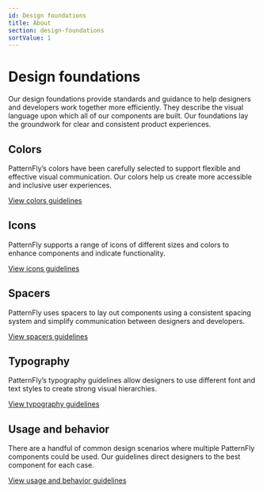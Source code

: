 ```yaml
---
id: Design foundations
title: About
section: design-foundations
sortValue: 1
---
```


# Design foundations 

Our design foundations provide standards and guidance to help designers and developers work together more efficiently. They describe the visual language upon which all of our components are built. Our foundations lay the groundwork for clear and consistent product experiences.

## Colors 
PatternFly’s colors have been carefully selected to support flexible and effective visual communication. Our colors help us create more accessible and inclusive user experiences.

[View colors guidelines]()

## Icons
PatternFly supports a range of icons of different sizes and colors to enhance components and indicate functionality.

[View icons guidelines]()

## Spacers
PatternFly uses spacers to lay out components using a consistent spacing system and simplify communication between designers and developers. 

[View spacers guidelines]()

## Typography
PatternFly’s typography guidelines allow designers to use different font and text styles to create strong visual hierarchies.

[View typography guidelines]()

## Usage and behavior
There are a handful of common design scenarios where multiple PatternFly components could be used. Our guidelines direct designers to the best component for each case.

[View usage and behavior guidelines]()
